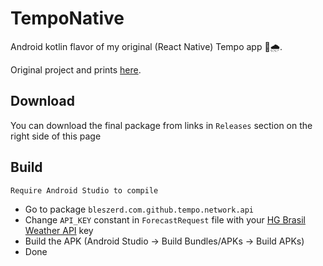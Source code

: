 # TempoNative
Android kotlin flavor of my original (React Native) Tempo app 🤖🌧.  

Original project and prints [here](https://github.com/bleszerd/tempo).

## Download
You can download the final package from links in `Releases` section on the right side of this page
  
## Build

`Require Android Studio to compile`

- Go to package `bleszerd.com.github.tempo.network.api`
- Change `API_KEY` constant in `ForecastRequest` file with your [HG Brasil Weather API](https://console.hgbrasil.com/keys) key
- Build the APK (Android Studio -> Build Bundles/APKs -> Build APKs)
- Done
